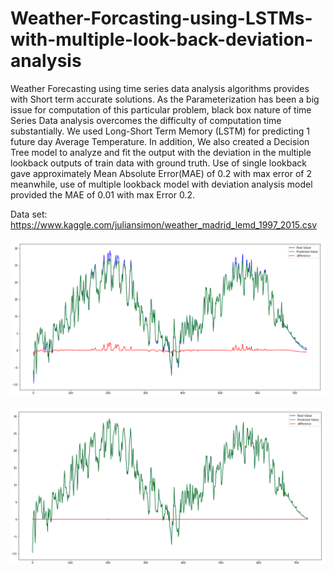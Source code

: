 # Weather-Forcasting-using-LSTMs-with-multiple-look-back-deviation-analysis

  Weather Forecasting using time series data analysis algorithms provides with Short term accurate solutions. As the Parameterization has been a big issue for computation of this particular problem, black box nature of time Series Data analysis overcomes the difficulty of computation time substantially. We used Long-Short Term Memory (LSTM) for predicting 1 future day Average Temperature. In addition, We also created a Decision Tree model to analyze and fit the output with the deviation in the multiple lookback outputs of train data with ground truth. Use of single lookback gave approximately Mean Absolute Error(MAE) of 0.2 with max error of 2 meanwhile, use of multiple lookback model with deviation analysis model provided the MAE of 0.01 with max Error 0.2.


Data set:
https://www.kaggle.com/juliansimon/weather_madrid_lemd_1997_2015.csv

![GitHub Logo](/Images/Capture.PNG)

![GitHub Logo](/Images/Capture_RF.PNG)
